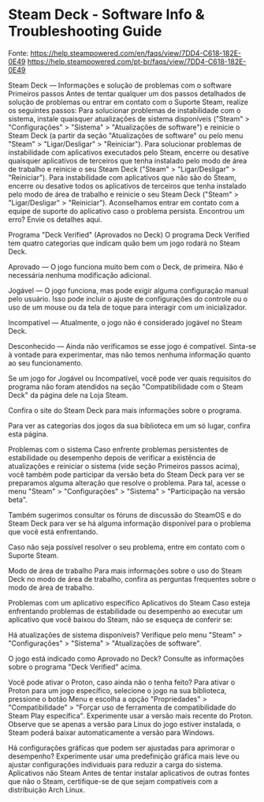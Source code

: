 # Steam Deck - Software Info & Troubleshooting Guide
Fonte: https://help.steampowered.com/en/faqs/view/7DD4-C618-182E-0E49
https://help.steampowered.com/pt-br/faqs/view/7DD4-C618-182E-0E49


Steam Deck — Informações e solução de problemas com o software
Primeiros passos
Antes de tentar qualquer um dos passos detalhados de solução de problemas ou entrar em contato com o Suporte Steam, realize os seguintes passos:
Para solucionar problemas de instabilidade com o sistema, instale quaisquer atualizações de sistema disponíveis ("Steam" > "Configurações" > "Sistema" > "Atualizações de software") e reinicie o Steam Deck (a partir da seção "Atualizações de software" ou pelo menu "Steam" > "Ligar/Desligar" > "Reiniciar").
Para solucionar problemas de instabilidade com aplicativos executados pelo Steam, encerre ou desative quaisquer aplicativos de terceiros que tenha instalado pelo modo de área de trabalho e reinicie o seu Steam Deck ("Steam" > "Ligar/Desligar" > "Reiniciar").
Para instabilidade com aplicativos que não são do Steam, encerre ou desative todos os aplicativos de terceiros que tenha instalado pelo modo de área de trabalho e reinicie o seu Steam Deck ("Steam" > "Ligar/Desligar" > "Reiniciar"). Aconselhamos entrar em contato com a equipe de suporte do aplicativo caso o problema persista.
Encontrou um erro? Envie os detalhes aqui.


Programa "Deck Verified" (Aprovados no Deck)
O programa Deck Verified tem quatro categorias que indicam quão bem um jogo rodará no Steam Deck.

 Aprovado — O jogo funciona muito bem com o Deck, de primeira. Não é necessária nenhuma modificação adicional.

 Jogável — O jogo funciona, mas pode exigir alguma configuração manual pelo usuário. Isso pode incluir o ajuste de configurações do controle ou o uso de um mouse ou da tela de toque para interagir com um inicializador.

 Incompatível — Atualmente, o jogo não é considerado jogável no Steam Deck.

 Desconhecido — Ainda não verificamos se esse jogo é compatível. Sinta-se à vontade para experimentar, mas não temos nenhuma informação quanto ao seu funcionamento.

Se um jogo for Jogável ou Incompatível, você pode ver quais requisitos do programa não foram atendidos na seção "Compatibilidade com o Steam Deck" da página dele na Loja Steam.

Confira o site do Steam Deck para mais informações sobre o programa.

Para ver as categorias dos jogos da sua biblioteca em um só lugar, confira esta página.


Problemas com o sistema
Caso enfrente problemas persistentes de estabilidade ou desempenho depois de verificar a existência de atualizações e reiniciar o sistema (vide seção Primeiros passos acima), você também pode participar da versão beta do Steam Deck para ver se preparamos alguma alteração que resolve o problema. Para tal, acesse o menu "Steam" > "Configurações" > "Sistema" > "Participação na versão beta".

Também sugerimos consultar os fóruns de discussão do SteamOS e do Steam Deck para ver se há alguma informação disponível para o problema que você está enfrentando.

Caso não seja possível resolver o seu problema, entre em contato com o Suporte Steam.


Modo de área de trabalho
Para mais informações sobre o uso do Steam Deck no modo de área de trabalho, confira as perguntas frequentes sobre o modo de área de trabalho.


Problemas com um aplicativo específico
Aplicativos do Steam
Caso esteja enfrentando problemas de estabilidade ou desempenho ao executar um aplicativo que você baixou do Steam, não se esqueça de conferir se:

Há atualizações de sistema disponíveis?
Verifique pelo menu "Steam" > "Configurações" > "Sistema" > "Atualizações de software".

O jogo está indicado como Aprovado no Deck?
Consulte as informações sobre o programa "Deck Verified" acima.

Você pode ativar o Proton, caso ainda não o tenha feito?
Para ativar o Proton para um jogo específico, selecione o jogo na sua biblioteca, pressione o botão Menu e escolha a opção "Propriedades" > "Compatibilidade" > "Forçar uso de ferramenta de compatibilidade do Steam Play específica". Experimente usar a versão mais recente do Proton. Observe que se apenas a versão para Linux do jogo estiver instalada, o Steam poderá baixar automaticamente a versão para Windows.

Há configurações gráficas que podem ser ajustadas para aprimorar o desempenho?
Experimente usar uma predefinição gráfica mais leve ou ajustar configurações individuais para reduzir a carga do sistema.
Aplicativos não Steam
Antes de tentar instalar aplicativos de outras fontes que não o Steam, certifique-se de que sejam compatíveis com a distribuição Arch Linux.